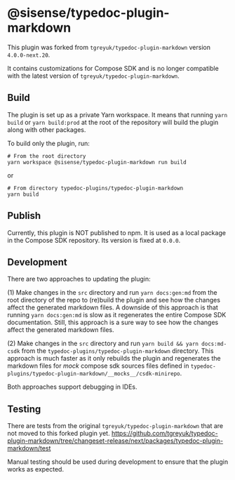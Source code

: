 # @sisense/typedoc-plugin-markdown

This plugin was forked from `tgreyuk/typedoc-plugin-markdown` version `4.0.0-next.20`.

It contains customizations for Compose SDK and is no longer compatible with the latest version of `tgreyuk/typedoc-plugin-markdown`.

## Build

The plugin is set up as a private Yarn workspace. It means that running `yarn build` or `yarn build:prod`
at the root of the repository will build the plugin along with other packages.

To build only the plugin, run:

```
# From the root directory
yarn workspace @sisense/typedoc-plugin-markdown run build
```

or

```
# From directory typedoc-plugins/typedoc-plugin-markdown
yarn build
```

## Publish

Currently, this plugin is NOT published to npm.
It is used as a local package in the Compose SDK repository. Its version is fixed at `0.0.0`.

## Development

There are two approaches to updating the plugin:

(1) Make changes in the `src` directory and run `yarn docs:gen:md` from the root directory of the repo to (re)build the plugin and
see how the changes affect the generated markdown files. A downside of this approach is that running `yarn docs:gen:md` is slow as
it regenerates the entire Compose SDK documentation. Still, this approach is a sure way to see how the changes affect the generated markdown files.

(2) Make changes in the `src` directory and run `yarn build && yarn docs:md-csdk` from the `typedoc-plugins/typedoc-plugin-markdown` directory.
This approach is much faster as it only rebuilds the plugin and regenerates the markdown files for _mock_ compose sdk sources files defined in `typedoc-plugins/typedoc-plugin-markdown/__mocks__/csdk-minirepo`.

Both approaches support debugging in IDEs.

## Testing

There are tests from the original `tgreyuk/typedoc-plugin-markdown` that are not moved to this forked plugin yet.
https://github.com/tgreyuk/typedoc-plugin-markdown/tree/changeset-release/next/packages/typedoc-plugin-markdown/test

Manual testing should be used during development to ensure that the plugin works as expected.
